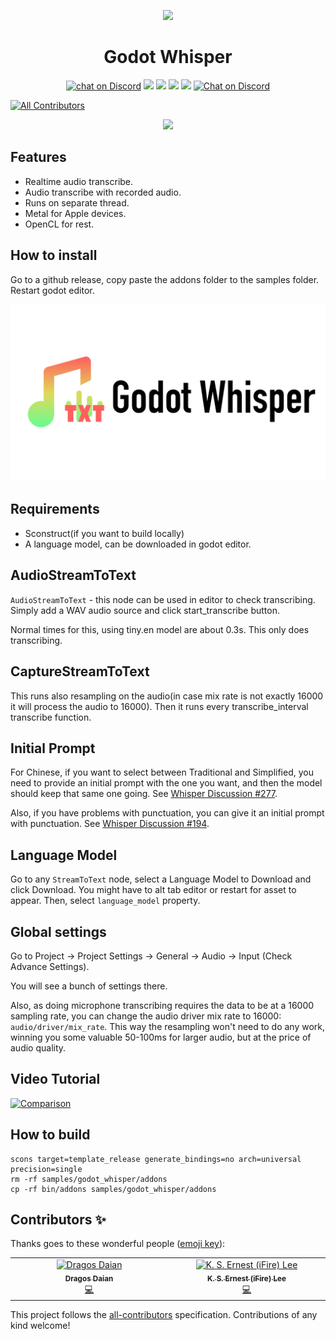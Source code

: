 <p align="center">
	<img width="128px" src="whisper_logo.png"/> 
	<h1 align="center">Godot Whisper</h1> 
</p>

<p align="center">
	<a href="https://github.com/V-Sekai/godot-whisper/actions/workflows/runner.yml">
        <img src="https://github.com/V-Sekai/godot-whisper/actions/workflows/runner.yml/badge.svg?branch=main"
            alt="chat on Discord"></a>
    <a href="https://github.com/ggerganov/whisper.cpp" alt="Whisper CPP">
        <img src="https://img.shields.io/badge/WhisperCPP-v1.5.1-%23478cbf?logoColor=white" /></a>
    <a href="https://github.com/godotengine/godot-cpp" alt="Godot Version">
        <img src="https://img.shields.io/badge/Godot-v4.1-%23478cbf?logo=godot-engine&logoColor=white" /></a>
    <a href="https://github.com/V-Sekai/godot-whisper/graphs/contributors" alt="Contributors">
        <img src="https://img.shields.io/github/contributors/V-Sekai/godot-whisper" /></a>
    <a href="https://github.com/V-Sekai/godot-whisper/pulse" alt="Activity">
        <img src="https://img.shields.io/github/commit-activity/m/V-Sekai/godot-whisper" /></a>
    <a href="https://discord.gg/H3s3PD49XC">
        <img src="https://img.shields.io/discord/1138836561102897172?logo=discord"
            alt="Chat on Discord"></a>
</p>

<!-- ALL-CONTRIBUTORS-BADGE:START - Do not remove or modify this section -->
[![All Contributors](https://img.shields.io/badge/all_contributors-2-orange.svg?style=flat-square)](#contributors-)
<!-- ALL-CONTRIBUTORS-BADGE:END -->

<p align="center">
<img src="whisper_cpp.gif"/>
</p>

## Features

- Realtime audio transcribe.
- Audio transcribe with recorded audio.
- Runs on separate thread.
- Metal for Apple devices.
- OpenCL for rest.

## How to install

Go to a github release, copy paste the addons folder to the samples folder. Restart godot editor.

</p>
<p align="center">
<img src="banner_godot_whisper.jpg"/>
</p>

## Requirements

- Sconstruct(if you want to build locally)
- A language model, can be downloaded in godot editor.

## AudioStreamToText

`AudioStreamToText` - this node can be used in editor to check transcribing. Simply add a WAV audio source and click start_transcribe button.

Normal times for this, using tiny.en model are about 0.3s. This only does transcribing.

## CaptureStreamToText

This runs also resampling on the audio(in case mix rate is not exactly 16000 it will process the audio to 16000). Then it runs every transcribe_interval transcribe function.

## Initial Prompt

For Chinese, if you want to select between Traditional and Simplified, you need to provide an initial prompt with the one you want, and then the model should keep that same one going. See [Whisper Discussion #277](https://github.com/openai/whisper/discussions/277).

Also, if you have problems with punctuation, you can give it an initial prompt with punctuation. See [Whisper Discussion #194](https://github.com/openai/whisper/discussions/194).

## Language Model

Go to any `StreamToText` node, select a Language Model to Download and click Download. You might have to alt tab editor or restart for asset to appear. Then, select `language_model` property.

## Global settings

Go to Project -> Project Settings -> General -> Audio -> Input (Check Advance Settings).

You will see a bunch of settings there.

Also, as doing microphone transcribing requires the data to be at a 16000 sampling rate, you can change the audio driver mix rate to 16000: `audio/driver/mix_rate`. This way the resampling won't need to do any work, winning you some valuable 50-100ms for larger audio, but at the price of audio quality.

## Video Tutorial

[![Comparison](https://img.youtube.com/vi/fAgjNkfBOKs/0.jpg)](https://www.youtube.com/watch?v=fAgjNkfBOKs&t=10s)

## How to build

```
scons target=template_release generate_bindings=no arch=universal precision=single
rm -rf samples/godot_whisper/addons
cp -rf bin/addons samples/godot_whisper/addons
```

## Contributors ✨

Thanks goes to these wonderful people ([emoji key](https://allcontributors.org/docs/en/emoji-key)):

<!-- ALL-CONTRIBUTORS-LIST:START - Do not remove or modify this section -->
<!-- prettier-ignore-start -->
<!-- markdownlint-disable -->
<table>
  <tbody>
    <tr>
      <td align="center" valign="top" width="14.28%"><a href="https://github.com/Ughuuu"><img src="https://avatars.githubusercontent.com/u/2369380?v=4?s=100" width="100px;" alt="Dragos Daian"/><br /><sub><b>Dragos Daian</b></sub></a><br /><a href="https://github.com/V-Sekai/v-sekai.whisper/commits?author=Ughuuu" title="Code">💻</a></td>
      <td align="center" valign="top" width="14.28%"><a href="https://chibifire.com"><img src="https://avatars.githubusercontent.com/u/32321?v=4?s=100" width="100px;" alt="K. S. Ernest (iFire) Lee"/><br /><sub><b>K. S. Ernest (iFire) Lee</b></sub></a><br /><a href="https://github.com/V-Sekai/v-sekai.whisper/commits?author=fire" title="Code">💻</a></td>
    </tr>
  </tbody>
</table>

<!-- markdownlint-restore -->
<!-- prettier-ignore-end -->

<!-- ALL-CONTRIBUTORS-LIST:END -->

This project follows the [all-contributors](https://github.com/all-contributors/all-contributors) specification. Contributions of any kind welcome!
